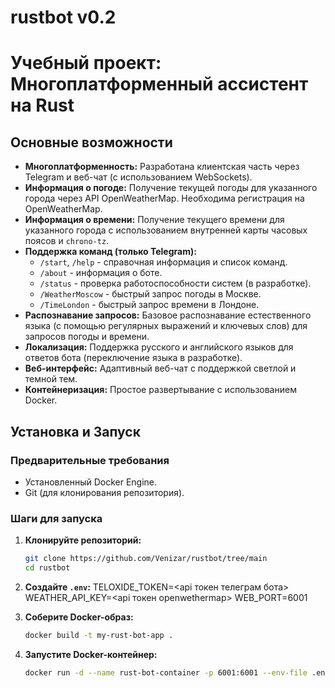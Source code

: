# rustbot v0.2
# Учебный проект: Многоплатформенный ассистент на Rust

## Основные возможности

* **Многоплатформенность:** Разработана клиентская часть через Telegram и веб-чат (с использованием WebSockets).
* **Информация о погоде:** Получение текущей погоды для указанного города через API OpenWeatherMap. Необходима регистрация на OpenWeatherMap.
* **Информация о времени:** Получение текущего времени для указанного города с использованием внутренней карты часовых поясов и `chrono-tz`.
* **Поддержка команд (только Telegram):**
    * `/start`, `/help` - справочная информация и список команд.
    * `/about` - информация о боте.
    * `/status` - проверка работоспособности систем (в разработке).
    * `/WeatherMoscow` - быстрый запрос погоды в Москве.
    * `/TimeLondon` - быстрый запрос времени в Лондоне.
* **Распознавание запросов:** Базовое распознавание естественного языка (с помощью регулярных выражений и ключевых слов) для запросов погоды и времени.
* **Локализация:** Поддержка русского и английского языков для ответов бота (переключение языка в разработке).
* **Веб-интерфейс:** Адаптивный веб-чат с поддержкой светлой и темной тем.
* **Контейнеризация:** Простое развертывание с использованием Docker.

## Установка и Запуск

### Предварительные требования

* Установленный Docker Engine.
* Git (для клонирования репозитория).

### Шаги для запуска

1.  **Клонируйте репозиторий:**
    ```bash
    git clone https://github.com/Venizar/rustbot/tree/main
    cd rustbot
    ```
2.  **Создайте `.env`:**
    TELOXIDE_TOKEN=<api токен телеграм бота>
    WEATHER_API_KEY=<api токен openwethermap>
    WEB_PORT=6001
3.  **Соберите Docker-образ:**
    ```bash
    docker build -t my-rust-bot-app .
    ```

4.  **Запустите Docker-контейнер:**
    ```bash
    docker run -d --name rust-bot-container -p 6001:6001 --env-file .env my-rust-bot-app
    ```
